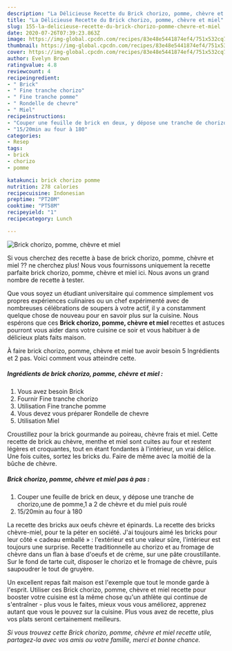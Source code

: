 ```yaml
---
description: "La Délicieuse Recette du Brick chorizo, pomme, chèvre et miel"
title: "La Délicieuse Recette du Brick chorizo, pomme, chèvre et miel"
slug: 155-la-delicieuse-recette-du-brick-chorizo-pomme-chevre-et-miel
date: 2020-07-26T07:39:23.863Z
image: https://img-global.cpcdn.com/recipes/83e48e5441874ef4/751x532cq70/brick-chorizo-pomme-chevre-et-miel-photo-principale-de-la-recette.jpg
thumbnail: https://img-global.cpcdn.com/recipes/83e48e5441874ef4/751x532cq70/brick-chorizo-pomme-chevre-et-miel-photo-principale-de-la-recette.jpg
cover: https://img-global.cpcdn.com/recipes/83e48e5441874ef4/751x532cq70/brick-chorizo-pomme-chevre-et-miel-photo-principale-de-la-recette.jpg
author: Evelyn Brown
ratingvalue: 4.8
reviewcount: 4
recipeingredient:
- " Brick"
- " Fine tranche chorizo"
- " Fine tranche pomme"
- " Rondelle de chevre"
- " Miel"
recipeinstructions:
- "Couper une feuille de brick en deux, y dépose une tranche de chorizo,une de pomme,1 a 2 de chèvre et du miel puis roulé"
- "15/20min au four à 180"
categories:
- Resep
tags:
- brick
- chorizo
- pomme

katakunci: brick chorizo pomme 
nutrition: 278 calories
recipecuisine: Indonesian
preptime: "PT20M"
cooktime: "PT58M"
recipeyield: "1"
recipecategory: Lunch

---
```



![Brick chorizo, pomme, chèvre et miel](https://img-global.cpcdn.com/recipes/83e48e5441874ef4/751x532cq70/brick-chorizo-pomme-chevre-et-miel-photo-principale-de-la-recette.jpg)

Si vous cherchez des recette à base de brick chorizo, pomme, chèvre et miel ?? ne cherchez plus! Nous vous fournissons uniquement la recette parfaite brick chorizo, pomme, chèvre et miel ici. Nous avons un grand nombre de recette à tester.

Que vous soyez un étudiant universitaire qui commence simplement vos propres expériences culinaires ou un chef expérimenté avec de nombreuses célébrations de soupers à votre actif, il y a constamment quelque chose de nouveau pour en savoir plus sur la cuisine. Nous espérons que ces <strong> Brick chorizo, pomme, chèvre et miel </strong> recettes et astuces pourront vous aider dans votre cuisine ce soir et vous habituer à de délicieux plats faits maison.

<!--inarticleads1-->

À faire brick chorizo, pomme, chèvre et miel tue avoir besoin 5 Ingrédients et 2 pas. Voici comment vous atteindre cette.

##### Ingrédients de brick chorizo, pomme, chèvre et miel :

1. Vous avez besoin  Brick
1. Fournir  Fine tranche chorizo
1. Utilisation  Fine tranche pomme
1. Vous devez vous préparer  Rondelle de chevre
1. Utilisation  Miel


Croustillez pour la brick gourmande au poireau, chèvre frais et miel. Cette recette de brick au chèvre, menthe et miel sont cuites au four et restent légères et croquantes, tout en étant fondantes à l&#39;intérieur, un vrai délice. Une fois cuites, sortez les bricks du. Faire de même avec la moitié de la bûche de chèvre. 

<!--inarticleads2-->

##### Brick chorizo, pomme, chèvre et miel pas à pas :

1. Couper une feuille de brick en deux, y dépose une tranche de chorizo,une de pomme,1 a 2 de chèvre et du miel puis roulé
1. 15/20min au four à 180


La recette des bricks aux oeufs chèvre et épinards. La recette des bricks chèvre-miel, pour te la péter en société. J&#39;ai toujours aimé les bricks pour leur côté « cadeau emballé » : l&#39;extérieur est une valeur sûre, l&#39;intérieur est toujours une surprise. Recette traditionnelle au chorizo et au fromage de chèvre dans un flan à base d&#39;oeufs et de crème, sur une pâte croustillante. Sur le fond de tarte cuit, disposer le chorizo et le fromage de chèvre, puis saupoudrer le tout de gruyère. 

<!--inarticleads1-->

<p>
Un excellent repas fait maison est l'exemple que tout le monde garde à l'esprit. Utiliser ces Brick chorizo, pomme, chèvre et miel recette pour booster votre cuisine est la même chose qu'un athlète qui continue de s'entraîner - plus vous le faites, mieux vous vous améliorez, apprenez autant que vous le pouvez sur la cuisine. Plus vous avez de recette, plus vos plats seront certainement meilleurs.
</p>

<p>
<i>Si vous trouvez cette Brick chorizo, pomme, chèvre et miel recette utile, partagez-la avec vos amis ou votre famille, merci et bonne chance.</i>
</p>
